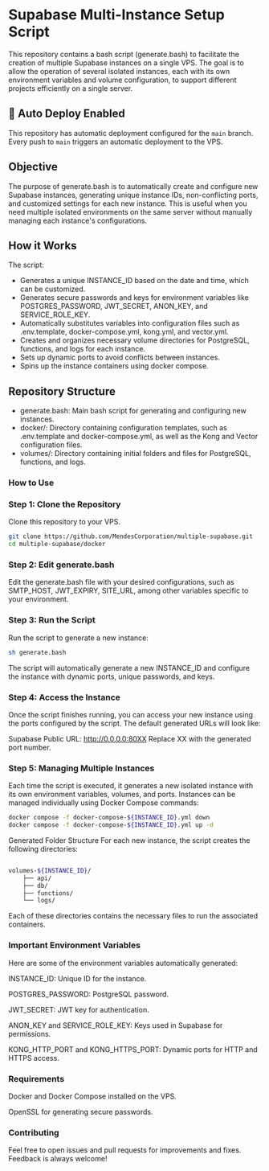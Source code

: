 # Supabase Multi-Instance Setup Script

This repository contains a bash script (generate.bash) to facilitate the creation of multiple Supabase instances on a single VPS. The goal is to allow the operation of several isolated instances, each with its own environment variables and volume configuration, to support different projects efficiently on a single server.

## 🚀 Auto Deploy Enabled

This repository has automatic deployment configured for the `main` branch. Every push to `main` triggers an automatic deployment to the VPS.

## Objective
The purpose of generate.bash is to automatically create and configure new Supabase instances, generating unique instance IDs, non-conflicting ports, and customized settings for each new instance. This is useful when you need multiple isolated environments on the same server without manually managing each instance's configurations.

## How it Works
The script:

* Generates a unique INSTANCE_ID based on the date and time, which can be customized.
* Generates secure passwords and keys for environment variables like POSTGRES_PASSWORD, JWT_SECRET, ANON_KEY, and SERVICE_ROLE_KEY.
* Automatically substitutes variables into configuration files such as .env.template, docker-compose.yml, kong.yml, and vector.yml.
* Creates and organizes necessary volume directories for PostgreSQL, functions, and logs for each instance.
* Sets up dynamic ports to avoid conflicts between instances.
* Spins up the instance containers using docker compose.
  
## Repository Structure

* generate.bash: Main bash script for generating and configuring new instances.
* docker/: Directory containing configuration templates, such as .env.template and docker-compose.yml, as well as the Kong and Vector configuration files.
* volumes/: Directory containing initial folders and files for PostgreSQL, functions, and logs.
  
### How to Use
  ### Step 1: Clone the Repository
  Clone this repository to your VPS.

```bash
git clone https://github.com/MendesCorporation/multiple-supabase.git
cd multiple-supabase/docker
```
### Step 2: Edit generate.bash
Edit the generate.bash file with your desired configurations, such as SMTP_HOST, JWT_EXPIRY, SITE_URL, among other variables specific to your environment.

### Step 3: Run the Script
Run the script to generate a new instance:

```bash
sh generate.bash
```
The script will automatically generate a new INSTANCE_ID and configure the instance with dynamic ports, unique passwords, and keys.

### Step 4: Access the Instance
Once the script finishes running, you can access your new instance using the ports configured by the script. The default generated URLs will look like:

Supabase Public URL: http://0.0.0.0:80XX
Replace XX with the generated port number.

### Step 5: Managing Multiple Instances
Each time the script is executed, it generates a new isolated instance with its own environment variables, volumes, and ports. Instances can be managed individually using Docker Compose commands:

```bash
docker compose -f docker-compose-${INSTANCE_ID}.yml down
docker compose -f docker-compose-${INSTANCE_ID}.yml up -d
```

Generated Folder Structure
For each new instance, the script creates the following directories:

```bash

volumes-${INSTANCE_ID}/
    ├── api/
    ├── db/
    ├── functions/
    └── logs/
```
Each of these directories contains the necessary files to run the associated containers.

### Important Environment Variables
Here are some of the environment variables automatically generated:

INSTANCE_ID: Unique ID for the instance.

POSTGRES_PASSWORD: PostgreSQL password.

JWT_SECRET: JWT key for authentication.

ANON_KEY and SERVICE_ROLE_KEY: Keys used in Supabase for permissions.

KONG_HTTP_PORT and KONG_HTTPS_PORT: Dynamic ports for HTTP and HTTPS access.

### Requirements

Docker and Docker Compose installed on the VPS.

OpenSSL for generating secure passwords.

### Contributing

Feel free to open issues and pull requests for improvements and fixes. Feedback is always welcome!
